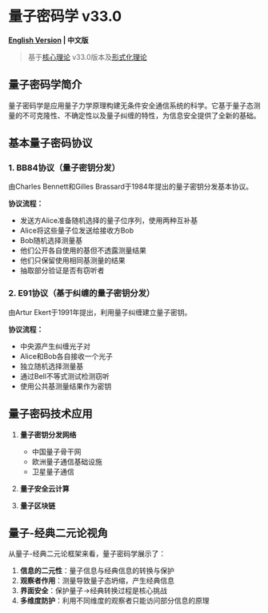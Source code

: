 # 量子密码学 v33.0

**[English Version](quantum_cryptography_en.md) | 中文版**

> 基于[核心理论](../../core.md) v33.0版本及[形式化理论](../../formal_theory_core.md)

## 量子密码学简介

量子密码学是应用量子力学原理构建无条件安全通信系统的科学。它基于量子态测量的不可克隆性、不确定性以及量子纠缠的特性，为信息安全提供了全新的基础。

## 基本量子密码协议

### 1. BB84协议（量子密钥分发）

由Charles Bennett和Gilles Brassard于1984年提出的量子密钥分发基本协议。

**协议流程：**
- 发送方Alice准备随机选择的量子位序列，使用两种互补基
- Alice将这些量子位发送给接收方Bob
- Bob随机选择测量基
- 他们公开各自使用的基但不透露测量结果
- 他们只保留使用相同基测量的结果
- 抽取部分验证是否有窃听者

### 2. E91协议（基于纠缠的量子密钥分发）

由Artur Ekert于1991年提出，利用量子纠缠建立量子密钥。

**协议流程：**
- 中央源产生纠缠光子对
- Alice和Bob各自接收一个光子
- 独立随机选择测量基
- 通过Bell不等式测试检测窃听
- 使用公共基测量结果作为密钥

## 量子密码技术应用

1. **量子密钥分发网络**
   - 中国量子骨干网
   - 欧洲量子通信基础设施
   - 卫星量子通信

2. **量子安全云计算**

3. **量子区块链**

## 量子-经典二元论视角

从量子-经典二元论框架来看，量子密码学展示了：

1. **信息的二元性**：量子信息与经典信息的转换与保护
2. **观察者作用**：测量导致量子态坍缩，产生经典信息
3. **界面安全**：保护量子→经典转换过程是核心挑战
4. **多维度防护**：利用不同维度的观察者只能访问部分信息的原理 